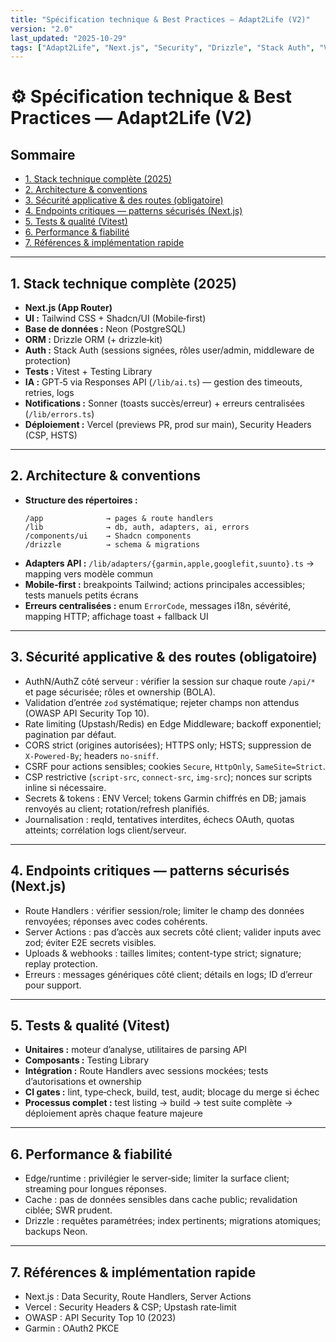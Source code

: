 ```yaml
---
title: "Spécification technique & Best Practices — Adapt2Life (V2)"
version: "2.0"
last_updated: "2025-10-29"
tags: ["Adapt2Life", "Next.js", "Security", "Drizzle", "Stack Auth", "Vitest", "CSP", "OWASP"]
---
```


# ⚙️ Spécification technique & Best Practices — Adapt2Life (V2)

## Sommaire
- [1. Stack technique complète (2025)](#1-stack-technique-complète-2025)
- [2. Architecture & conventions](#2-architecture--conventions)
- [3. Sécurité applicative & des routes (obligatoire)](#3-sécurité-applicative--des-routes-obligatoire)
- [4. Endpoints critiques — patterns sécurisés (Next.js)](#4-endpoints-critiques--patterns-sécurisés-nextjs)
- [5. Tests & qualité (Vitest)](#5-tests--qualité-vitest)
- [6. Performance & fiabilité](#6-performance--fiabilité)
- [7. Références & implémentation rapide](#7-références--implémentation-rapide)

---

## 1. Stack technique complète (2025)
- **Next.js (App Router)**  
- **UI :** Tailwind CSS + Shadcn/UI (Mobile‑first)  
- **Base de données :** Neon (PostgreSQL)  
- **ORM :** Drizzle ORM (+ drizzle‑kit)  
- **Auth :** Stack Auth (sessions signées, rôles user/admin, middleware de protection)  
- **Tests :** Vitest + Testing Library  
- **IA :** GPT‑5 via Responses API (`/lib/ai.ts`) — gestion des timeouts, retries, logs  
- **Notifications :** Sonner (toasts succès/erreur) + erreurs centralisées (`/lib/errors.ts`)  
- **Déploiement :** Vercel (previews PR, prod sur main), Security Headers (CSP, HSTS)  

---

## 2. Architecture & conventions
- **Structure des répertoires :**
  ```
  /app              → pages & route handlers
  /lib              → db, auth, adapters, ai, errors
  /components/ui    → Shadcn components
  /drizzle          → schema & migrations
  ```
- **Adapters API :** `/lib/adapters/{garmin,apple,googlefit,suunto}.ts` → mapping vers modèle commun  
- **Mobile‑first :** breakpoints Tailwind; actions principales accessibles; tests manuels petits écrans  
- **Erreurs centralisées :** enum `ErrorCode`, messages i18n, sévérité, mapping HTTP; affichage toast + fallback UI  

---

## 3. Sécurité applicative & des routes (obligatoire)
- AuthN/AuthZ côté serveur : vérifier la session sur chaque route `/api/*` et page sécurisée; rôles et ownership (BOLA).  
- Validation d’entrée `zod` systématique; rejeter champs non attendus (OWASP API Security Top 10).  
- Rate limiting (Upstash/Redis) en Edge Middleware; backoff exponentiel; pagination par défaut.  
- CORS strict (origines autorisées); HTTPS only; HSTS; suppression de `X‑Powered‑By`; headers `no‑sniff`.  
- CSRF pour actions sensibles; cookies `Secure`, `HttpOnly`, `SameSite=Strict`.  
- CSP restrictive (`script-src`, `connect-src`, `img-src`); nonces sur scripts inline si nécessaire.  
- Secrets & tokens : ENV Vercel; tokens Garmin chiffrés en DB; jamais renvoyés au client; rotation/refresh planifiés.  
- Journalisation : reqId, tentatives interdites, échecs OAuth, quotas atteints; corrélation logs client/serveur.  

---

## 4. Endpoints critiques — patterns sécurisés (Next.js)
- Route Handlers : vérifier session/role; limiter le champ des données renvoyées; réponses avec codes cohérents.  
- Server Actions : pas d’accès aux secrets côté client; valider inputs avec zod; éviter E2E secrets visibles.  
- Uploads & webhooks : tailles limites; content-type strict; signature; replay protection.  
- Erreurs : messages génériques côté client; détails en logs; ID d’erreur pour support.  

---

## 5. Tests & qualité (Vitest)
- **Unitaires :** moteur d’analyse, utilitaires de parsing API  
- **Composants :** Testing Library  
- **Intégration :** Route Handlers avec sessions mockées; tests d’autorisations et ownership  
- **CI gates :** lint, type‑check, build, test, audit; blocage du merge si échec  
- **Processus complet :** test listing → build → test suite complète → déploiement après chaque feature majeure  

---

## 6. Performance & fiabilité
- Edge/runtime : privilégier le server‑side; limiter la surface client; streaming pour longues réponses.  
- Cache : pas de données sensibles dans cache public; revalidation ciblée; SWR prudent.  
- Drizzle : requêtes paramétrées; index pertinents; migrations atomiques; backups Neon.  

---

## 7. Références & implémentation rapide
- Next.js : Data Security, Route Handlers, Server Actions  
- Vercel : Security Headers & CSP; Upstash rate‑limit  
- OWASP : API Security Top 10 (2023)  
- Garmin : OAuth2 PKCE  
